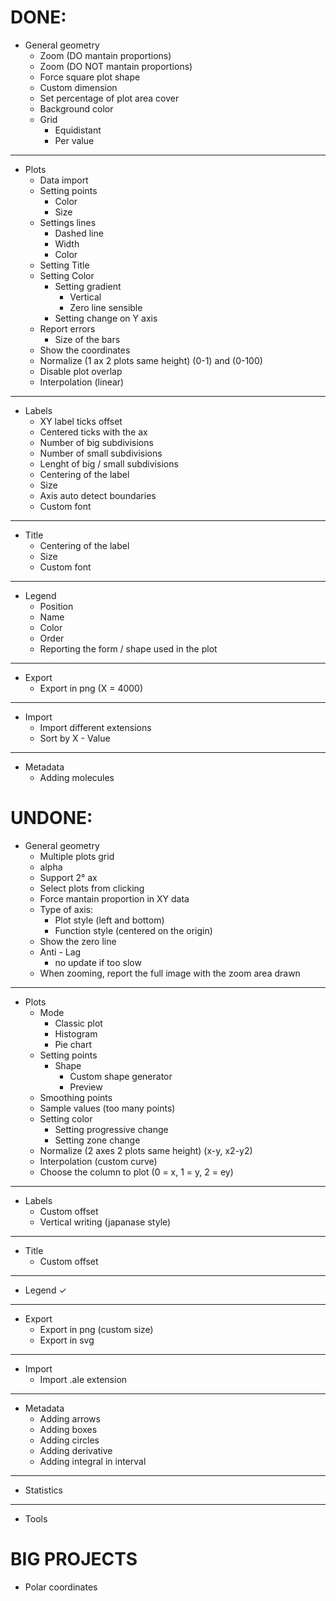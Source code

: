 # DONE:

- General geometry
    - Zoom (DO mantain proportions)
    - Zoom (DO NOT mantain proportions)
    - Force square plot shape
    - Custom dimension
    - Set percentage of plot area cover
    - Background color
    - Grid
        - Equidistant
        - Per value
---
- Plots
    - Data import
    - Setting points
        - Color
        - Size
    - Settings lines
        - Dashed line
        - Width
        - Color
    - Setting Title
    - Setting Color
        - Setting gradient
            - Vertical
            - Zero line sensible
        - Setting change on Y axis
    - Report errors
        - Size of the bars
    - Show the coordinates
    - Normalize (1 ax 2 plots same height) (0-1) and (0-100)
    - Disable plot overlap
    - Interpolation (linear)
---
- Labels
    - XY label ticks offset
    - Centered ticks with the ax
    - Number of big subdivisions 
    - Number of small subdivisions 
    - Lenght of big / small subdivisions
    - Centering of the label
    - Size
    - Axis auto detect boundaries
    - Custom font
---
- Title
    - Centering of the label
    - Size
    - Custom font
---
- Legend
    - Position
    - Name
    - Color
    - Order
    - Reporting the form / shape used in the plot
---
- Export
    - Export in png (X = 4000)
---
- Import
    - Import different extensions
    - Sort by X - Value
---
- Metadata
    - Adding molecules

# UNDONE:
- General geometry
    - Multiple plots grid
    - alpha
    - Support 2° ax
    - Select plots from clicking
    - Force mantain proportion in XY data
    - Type of axis:
        - Plot style (left and bottom)
        - Function style (centered on the origin)
    - Show the zero line
    - Anti - Lag 
        - no update if too slow
    - When zooming, report the full image with the zoom area drawn
---
- Plots
    - Mode
        - Classic plot
        - Histogram
        - Pie chart
    - Setting points
        - Shape
            - Custom shape generator
            - Preview   
    - Smoothing points
    - Sample values (too many points)
    - Setting color
        - Setting progressive change
        - Setting zone change
    - Normalize (2 axes 2 plots same height) (x-y, x2-y2)
    - Interpolation (custom curve)
    - Choose the column to plot (0 = x, 1 = y, 2 = ey)
---
- Labels
    - Custom offset
    - Vertical writing (japanase style)
---
- Title
    - Custom offset
---
- Legend $\checkmark$
---
- Export
    - Export in png (custom size)
    - Export in svg
---
- Import
    - Import .ale extension
---
- Metadata
    - Adding arrows
    - Adding boxes
    - Adding circles
    - Adding derivative
    - Adding integral in interval
---
- Statistics
---
- Tools

# BIG PROJECTS
- Polar coordinates
